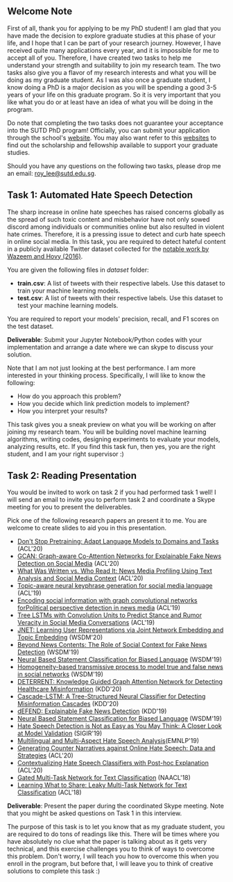 ## Welcome Note

First of all, thank you for applying to be my PhD student! I am glad that you have made the decision to explore graduate studies at this phase of your life, and I hope that I can be part of your research journey. However, I have received quite many applications every year, and it is impossible for me to accept all of you. Therefore, I have created two tasks to help me understand your strength and suitability to join my research team. The two tasks also give you a flavor of my research interests and what you will be doing as my graduate student. As I was also once a graduate student, I know doing a PhD is a major decision as you will be spending a good 3-5 years of your life on this graduate program. So it is very important that you like what you do or at least have an idea of what you will be doing in the program.

Do note that completing the two tasks does not guarantee your acceptance into the SUTD PhD program! Officially, you can submit your application through the school's [website](https://istd.sutd.edu.sg/education/phd/phd-application-process/). You may also want refer to this [websites](https://www.sutd.edu.sg/Admissions/Graduate/Scholarships) to find out the scholarship and fellowship available to support your graduate studies.

Should you have any questions on the following two tasks, please drop me an email: roy_lee@sutd.edu.sg.

## Task 1: Automated Hate Speech Detection

The sharp increase in online hate speeches has raised concerns globally as the spread of such toxic content and misbehavior have not only sowed discord among individuals or communities online but also resulted in violent hate crimes. Therefore, it is a pressing issue to detect and curb hate speech in online social media. In this task, you are required to detect hateful content in a publicly available Twitter dataset collected for the [notable work by Wazeem and Hovy (2016)](https://www.aclweb.org/anthology/N16-2013.pdf). 


You are given the following files in *dataset* folder:
*  **train.csv**: A list of tweets with their respective labels. Use this dataset to train your machine learning models.
*  **test.csv**:  A list of tweets with their respective labels. Use this dataset to test your machine learning models.

You are required to report your models' precision, recall, and F1 scores on the test dataset.

**Deliverable**: Submit your Jupyter Notebook/Python codes with your implementation and arrange a date where we can skype to discuss your solution.

Note that I am not just looking at the best performance. I am more interested in your thinking process. Specifically, I will like to know the following:

*  How do you approach this problem?
*  How you decide which link prediction models to implement?
*  How you interpret your results?

This task gives you a sneak preview on what you will be working on after joining my research team. You will be building novel machine learning algorithms, writing codes, designing experiments to evaluate your models, analyzing results, etc. If you find this task fun, then yes, you are the right student, and I am your right supervisor :)


## Task 2: Reading Presentation

You would be invited to work on task 2 if you had performed task 1 well! I will send an email to invite you to perform task 2 and coordinate a Skype meeting for you to present the deliverables.

Pick one of the following research papers an present it to me. You are welcome to create slides to aid you in this presentation.

-  [Don't Stop Pretraining: Adapt Language Models to Domains and Tasks](https://arxiv.org/pdf/2004.10964.pdf) (ACL'20)
-  [GCAN: Graph-aware Co-Attention Networks for Explainable Fake News Detection on Social Media](https://arxiv.org/pdf/2004.11648.pdf) (ACL'20)
-  [What Was Written vs. Who Read It: News Media Profiling Using Text Analysis and Social Media Context](https://arxiv.org/pdf/2005.04518.pdf) (ACL'20)
-  [Topic-aware neural keyphrase generation for social media language](https://arxiv.org/pdf/1906.03889.pdf) (ACL'19)
-  [Encoding social information with graph convolutional networks forPolitical perspective detection in news media](https://www.aclweb.org/anthology/P19-1247.pdf) (ACL'19)
-  [Tree LSTMs with Convolution Units to Predict Stance and Rumor Veracity in Social Media Conversations](https://www.aclweb.org/anthology/P19-1498.pdf) (ACL'19)
-  [JNET: Learning User Representations via Joint Network Embedding and Topic Embedding](https://dl.acm.org/doi/pdf/10.1145/3336191.3371770?casa_token=qtyXSQMtu10AAAAA:pLo_HKPiuVHZD4yHb4XOW7P833UwnMC88D1uIKIrOgwb3KEz7R4QRBlIx3-mpGE2eAcLDgo461Am6Q) (WSDM'20)
-  [Beyond News Contents: The Role of Social Context for Fake News Detection](https://dl.acm.org/doi/pdf/10.1145/3289600.3290994?casa_token=_k9_O4y_jBwAAAAA:mGJirrhOGqE_cXaHnGpmEPGAt8fI4ywrEGaC60H3kBF_JdHUWqjcybe7x5rWyaPicWdplvnw_beTbw) (WSDM'19)
-  [Neural Based Statement Classification for Biased Language](https://arxiv.org/pdf/1811.05740.pdf) (WSDM'19)
-  [Homogeneity-based transmissive process to model true and false news in social networks](https://dl.acm.org/doi/pdf/10.1145/3289600.3291009?casa_token=lSeBX2mv46QAAAAA:n3V5L4wxLnb3oRGaWvKVgiVHHcmJ143cKxbZDcI-BN0u3wDcR_TB3wT0YJ4hoAhb-V-TV_OdO6E7Ww) (WSDM'19)
-  [DETERRENT: Knowledge Guided Graph Attention Network for Detecting Healthcare Misinformation](https://dl.acm.org/doi/pdf/10.1145/3394486.3403092?casa_token=wrcnanj1mI0AAAAA:Nj1Xib12nP0JcGj6NFHaAdVq_rworHV64gfMNkpXJ_6hGZEtJpP9n2scRaFSEMWJaoNbCstrsldg_A) (KDD'20)
-  [Cascade-LSTM: A Tree-Structured Neural Classifier for Detecting Misinformation Cascades](https://dl.acm.org/doi/pdf/10.1145/3394486.3403317?casa_token=Mzk8tjHKz30AAAAA:8e90siCm3rH8EFYMTmzaq7uEdw3i9K5cooaSY9Bn7n7pqw5yZFXpdIbPE_DB83Cb4kj5cgPKcID5bw) (KDD'20)
-  [dEFEND: Explainable Fake News Detection](https://dl.acm.org/doi/pdf/10.1145/3292500.3330935?casa_token=uSFWKwPgSgcAAAAA:z1QcUl5sEiXSE4U4wT5KcC6i_E-79Bo1vLSzDjTsctaSuRCIUr3yHbmWvMRmI-lwIc6LVBt2Ye6LVg) (KDD'19)
-  [Neural Based Statement Classification for Biased Language](https://arxiv.org/pdf/1811.05740.pdf) (WSDM'19)
-  [Hate Speech Detection is Not as Easy as You May Think: A Closer Look at Model Validation](https://users.dcc.uchile.cl/~jperez/papers/sigir2019.pdf) (SIGIR'19)
-  [Multilingual and Multi-Aspect Hate Speech Analysis](https://www.aclweb.org/anthology/D19-1474.pdf)(EMNLP'19)
-  [Generating Counter Narratives against Online Hate Speech: Data and Strategies](https://arxiv.org/pdf/2004.04216.pdf) (ACL'20)
-  [Contextualizing Hate Speech Classifiers with Post-hoc Explanation](https://arxiv.org/pdf/2005.02439.pdf) (ACL'20)
-  [Gated Multi-Task Network for Text Classification](https://www.aclweb.org/anthology/N18-2114.pdf) (NAACL'18)
-  [Learning What to Share: Leaky Multi-Task Network for Text Classification](https://www.aclweb.org/anthology/C18-1175.pdf) (ACL'18)

**Deliverable**: Present the paper during the coordinated Skype meeting. Note that you might be asked questions on Task 1 in this interview. 

The purpose of this task is to let you know that as my graduate student, you are required to do tons of readings like this. There will be times where you have absolutely no clue what the paper is talking about as it gets very technical, and this exercise challenges you to think of ways to overcome this problem. Don't worry, I will teach you how to overcome this when you enroll in the program, but before that, I will leave you to think of creative solutions to complete this task :)